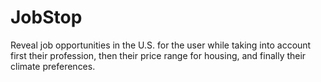 # JobStop

Reveal job opportunities in the U.S. for the user while taking into account first their profession, then their price range for housing, and finally their climate preferences.
